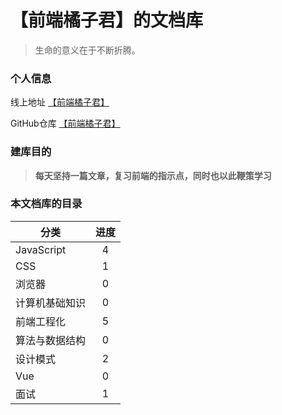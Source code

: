 
# 【前端橘子君】的文档库 <!-- {docsify-ignore} -->


> 生命的意义在于不断折腾。


### 个人信息 <!-- {docsify-ignore} -->
线上地址 [【前端橘子君】](http://xiaoysosheng.top)

GitHub仓库 [【前端橘子君】](https://github.com/xiaoyaosheng-yu/library)


### 建库目的 <!-- {docsify-ignore} -->
> **每天坚持一篇文章，复习前端的指示点，同时也以此鞭策学习**

### 本文档库的目录 <!-- {docsify-ignore} -->

| 分类           | 进度        |
| --------       | :--------: |
| JavaScript     | 4          |
| CSS            | 1          |
| 浏览器         | 0          |
| 计算机基础知识  | 0          |
| 前端工程化     | 5          |
| 算法与数据结构 | 0           |
| 设计模式       | 2          |
| Vue           | 0          |
| 面试           | 1          |